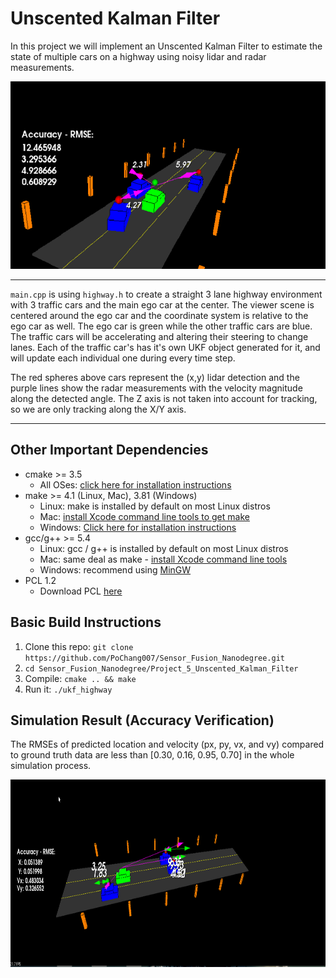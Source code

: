 # Unscented Kalman Filter

In this project we will implement an Unscented Kalman Filter to estimate the state of multiple cars on a highway using noisy lidar and radar measurements.

<img src="media/ukf_highway.png" width="600" height="300" />
<hr>

`main.cpp` is using `highway.h` to create a straight 3 lane highway environment with 3 traffic cars and the main ego car at the center. 
The viewer scene is centered around the ego car and the coordinate system is relative to the ego car as well. The ego car is green while the 
other traffic cars are blue. The traffic cars will be accelerating and altering their steering to change lanes. Each of the traffic car's has
it's own UKF object generated for it, and will update each individual one during every time step. 

The red spheres above cars represent the (x,y) lidar detection and the purple lines show the radar measurements with the velocity magnitude along the detected angle. The Z axis is not taken into account for tracking, so we are only tracking along the X/Y axis.

---

## Other Important Dependencies

* cmake >= 3.5
  * All OSes: [click here for installation instructions](https://cmake.org/install/)
* make >= 4.1 (Linux, Mac), 3.81 (Windows)
  * Linux: make is installed by default on most Linux distros
  * Mac: [install Xcode command line tools to get make](https://developer.apple.com/xcode/features/)
  * Windows: [Click here for installation instructions](http://gnuwin32.sourceforge.net/packages/make.htm)
* gcc/g++ >= 5.4
  * Linux: gcc / g++ is installed by default on most Linux distros
  * Mac: same deal as make - [install Xcode command line tools](https://developer.apple.com/xcode/features/)
  * Windows: recommend using [MinGW](http://www.mingw.org/)
* PCL 1.2
  * Download PCL [here](https://pointclouds.org/downloads/)

## Basic Build Instructions

1. Clone this repo: `git clone https://github.com/PoChang007/Sensor_Fusion_Nanodegree.git`
2. `cd Sensor_Fusion_Nanodegree/Project_5_Unscented_Kalman_Filter`
3. Compile: `cmake .. && make`
4. Run it: `./ukf_highway`

## Simulation Result (Accuracy Verification)

The RMSEs of predicted location and velocity (px, py, vx, and vy) compared to ground truth data are less than [0.30, 0.16, 0.95, 0.70] in the whole simulation process.

<img src="media/ukf_tracked_result.gif" width="700" height="300">